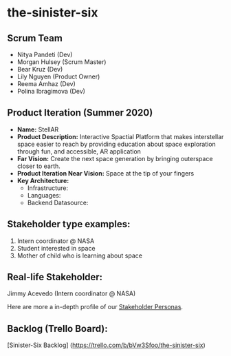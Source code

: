 # the-sinister-six

## Scrum Team
 - Nitya Pandeti (Dev)
 - Morgan Hulsey (Scrum Master)
 - Bear Kruz (Dev)
 - Lily Nguyen (Product Owner)
 - Reema Amhaz (Dev)
 - Polina Ibragimova (Dev)
 
 
## Product Iteration (Summer 2020)
* __Name:__ StellAR
* __Product Description:__ Interactive Spactial Platform that makes interstellar space easier to reach by providing education about space exploration through fun, and accessible, AR application
* __Far Vision:__ Create the next space generation by bringing outerspace closer to earth.
* __Product Iteration Near Vision:__ Space at the tip of your fingers 
* __Key Architecture:__ 
  * Infrastructure: 
  * Languages: 
  * Backend Datasource: 
  
  
## Stakeholder type examples:
1.  Intern coordinator @ NASA
2.  Student interested in space
3.  Mother of child who is learning about space

## Real-life Stakeholder:
Jimmy Acevedo    (Intern coordinator @ NASA)

Here are more a in-depth profile of our [Stakeholder Personas]().



## Backlog (Trello Board):
[Sinister-Six Backlog] (https://trello.com/b/bVw3Sfoo/the-sinister-six)

